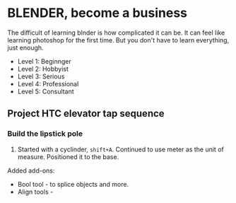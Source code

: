 # BLENDER, become a business

The difficult of learning blnder is how complicated it can be. It can feel like learning photoshop for the first time. But you don't have to learn everything, just enough.

- Level 1: Beginnger
- Level 2: Hobbyist
- Level 3: Serious
- Level 4: Professional
- Level 5: Consultant

## Project HTC elevator tap sequence

### Build the lipstick pole

1. Started with a cyclinder, `shift+A`. Continued to use meter as the unit of measure. Positioned it to the base.

Added add-ons:

- Bool tool - to splice objects and more.
- Align tools -
